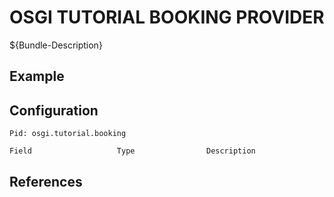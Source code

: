 # OSGI TUTORIAL BOOKING PROVIDER

${Bundle-Description}

## Example

## Configuration

	Pid: osgi.tutorial.booking
	
	Field					Type				Description
		
	
## References

